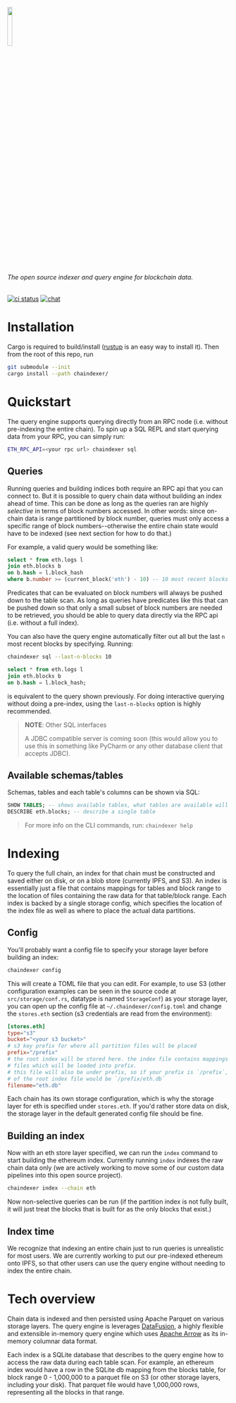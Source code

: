 <a href="https://operator.io"> <img src="https://atana-public-assets.s3.amazonaws.com/Operator-Black.svg" width="15%" /> </a>

###### The open source indexer and query engine for blockchain data.

[![ci status](https://github.com/operator-io/chaindexer/actions/workflows/ci.yml/badge.svg)](https://github.com/operator-io/chaindexer/actions/workflows/ci.yml)
[![chat](https://img.shields.io/badge/chat-discord-blue)](https://discord.com/invite/KkbgTVWsBS)

# Installation

Cargo is required to build/install ([rustup](https://rustup.rs/) is an easy way to install it).
Then from the root of this repo, run

```sh
git submodule --init
cargo install --path chaindexer/
```

# Quickstart

The query engine supports querying directly from an RPC node (i.e. without pre-indexing
the entire chain). To spin up a SQL REPL and start querying data from your RPC, you
can simply run:

```sh
ETH_RPC_API=<your rpc url> chaindexer sql
```

## Queries

Running queries and building indices both require an RPC api that you can connect to.
But it is possible to query chain data without building an index ahead of time. This can be
done as long as the queries ran are highly _selective_ in terms of block numbers accessed.
In other words: since on-chain data is range partitioned
by block number, queries must only access a specific range of block numbers--otherwise
the entire chain state would have to be indexed (see next section for how to do that.)

For example, a valid query would be something like:

```sql
select * from eth.logs l
join eth.blocks b
on b.hash = l.block_hash
where b.number >= (current_block('eth') - 10) -- 10 most recent blocks for ethereum
```

Predicates that can be evaluated on block numbers will always be pushed down to the table scan.
As long as queries have predicates like this that can be pushed down so that only a
small subset of block numbers are needed to be retrieved, you should be able to query
data directly via the RPC api (i.e. without a full index).

You can also have the query engine automatically filter out all but the last `n` most
recent blocks by specifying. Running:

```sh
chaindexer sql --last-n-blocks 10
```

```sql
select * from eth.logs l
join eth.blocks b
on b.hash = l.block_hash;
```

is equivalent to the query shown previously. For doing interactive querying without doing
a pre-index, using the `last-n-blocks` option is highly recommended.

> **NOTE**: Other SQL interfaces
>
> A JDBC compatible server is coming soon (this would allow you to use this in something
> like PyCharm or any other database client that accepts JDBC).

## Available schemas/tables

Schemas, tables and each table's columns can be shown via SQL:

```sql
SHOW TABLES; -- shows available tables, what tables are available will depend on your config
DESCRIBE eth.blocks; -- describe a single table
```

> For more info on the CLI commands, run: `chaindexer help`

# Indexing

To query the full chain, an index for that chain must be constructed and saved either
on disk, or on a blob store (currently IPFS, and S3). An index is essentially just a file
that contains mappings for tables and block range to the location of files
containing the raw data for that table/block range. Each index is backed by a single
storage config, which specifies the location of the index file as well as where to place
the actual data partitions.

## Config

You'll probably want a config file to specify your storage layer before building an index:

```sh
chaindexer config
```

This will create a TOML file that you can edit. For example, to use S3 (other configuration
examples can be seen in the source code at `src/storage/conf.rs`, datatype is named `StorageConf`)
as your storage layer, you can open up the config file at `~/.chaindexer/config.toml`
and change the `stores.eth` section (s3 credentials are read from the environment):

```toml
[stores.eth]
type="s3"
bucket="<your s3 bucket>"
# s3 key prefix for where all partition files will be placed
prefix="/prefix"
# the root index will be stored here. the index file contains mappings to the partition
# files which will be loaded into prefix.
# this file will also be under prefix, so if your prefix is `/prefix`, the full s3 key
# of the root index file would be `/prefix/eth.db`
filename="eth.db"
```

Each chain has its own storage configuration, which is why the storage layer for eth is
specified under `stores.eth`. If you'd rather store data on disk, the storage layer in the
default generated config file should be fine.

## Building an index

Now with an eth store layer specified, we can run the `index` command to start
building the ethereum index. Currently running `index` indexes the raw chain data
only (we are actively working to move some of our custom data pipelines
into this open source project).

```sh
chaindexer index --chain eth
```

Now non-selective queries can be run (if the partition index is not fully built,
it will just treat the blocks that is built for as the only blocks that exist.)

## Index time

We recognize that indexing an entire chain just to run queries is unrealistic for most users.
We are currently working to put our pre-indexed ethereum onto IPFS, so that other users
can use the query engine without needing to index the entire chain.

# Tech overview

Chain data is indexed and then persisted using Apache Parquet on various storage layers.
The query engine is leverages [DataFusion](https://github.com/apache/arrow-datafusion),
a highly flexible and extensible in-memory query engine which uses
[Apache Arrow](https://arrow.apache.org/) as its in-memory columnar data format.

Each index is a SQLite database that describes to the query engine how to access the raw
data during each table scan. For example, an ethereum index would have a row in the SQLite db
mapping from the blocks table, for block range 0 - 1,000,000 to a parquet file on S3
(or other storage layers, including your disk). That parquet file would have 1,000,000
rows, representing all the blocks in that range.

